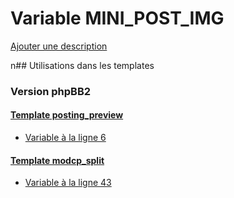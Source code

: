 # Variable MINI_POST_IMG
[Ajouter une description](https://fa-tvars.appspot.com/MINI_POST_IMG)

n## Utilisations dans les templates

### Version phpBB2

#### [Template posting_preview](subsilver/posting_preview.md)
* [Variable à la ligne 6](../subsilver/posting_preview.tpl#L6)

#### [Template modcp_split](subsilver/modcp_split.md)
* [Variable à la ligne 43](../subsilver/modcp_split.tpl#L43)